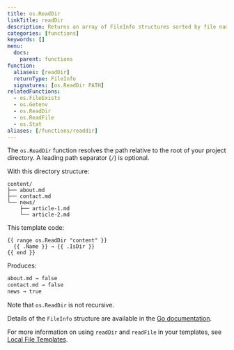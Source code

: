 ```yaml
---
title: os.ReadDir
linkTitle: readDir
description: Returns an array of FileInfo structures sorted by file name, one element for each directory entry.
categories: [functions]
keywords: []
menu:
  docs:
    parent: functions
function:
  aliases: [readDir]
  returnType: FileInfo
  signatures: [os.ReadDir PATH]
relatedFunctions:
  - os.FileExists
  - os.Getenv
  - os.ReadDir
  - os.ReadFile
  - os.Stat
aliases: [/functions/readdir]
---
```


The `os.ReadDir` function resolves the path relative to the root of your project directory. A leading path separator (`/`) is optional.

With this directory structure:

```text
content/
├── about.md
├── contact.md
└── news/
    ├── article-1.md
    └── article-2.md
```

This template code:

```go-html-template
{{ range os.ReadDir "content" }}
  {{ .Name }} → {{ .IsDir }}
{{ end }}
```

Produces:

```html
about.md → false
contact.md → false
news → true
```

Note that `os.ReadDir` is not recursive.

Details of the `FileInfo` structure are available in the [Go documentation](https://pkg.go.dev/io/fs#FileInfo).

For more information on using `readDir` and `readFile` in your templates, see [Local File Templates](/templates/files).
